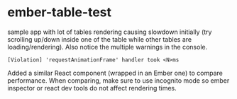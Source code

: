 # ember-table-test

sample app with lot of tables rendering causing slowdown initially (try scrolling up/down inside one of the table while other tables are loading/rendering). Also notice the multiple warnings in the console.
```
[Violation] 'requestAnimationFrame' handler took <N>ms
```

Added a similar React component (wrapped in an Ember one) to compare performance. When comparing, make sure to use incognito mode so ember inspector or react dev tools do not affect rendering times.
